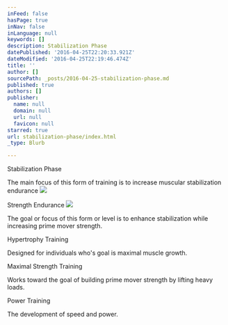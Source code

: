 ```yaml
---
inFeed: false
hasPage: true
inNav: false
inLanguage: null
keywords: []
description: Stabilization Phase
datePublished: '2016-04-25T22:20:33.921Z'
dateModified: '2016-04-25T22:19:46.474Z'
title: ''
author: []
sourcePath: _posts/2016-04-25-stabilization-phase.md
published: true
authors: []
publisher:
  name: null
  domain: null
  url: null
  favicon: null
starred: true
url: stabilization-phase/index.html
_type: Blurb

---
```

Stabilization Phase

The main focus of this form of training is to increase muscular stabilization endurance
![](https://the-grid-user-content.s3-us-west-2.amazonaws.com/99bfc41e-dfda-45b0-ba08-d9eec750abeb.jpg)

Strength Endurance
![](https://the-grid-user-content.s3-us-west-2.amazonaws.com/79ac3cc5-31e5-49c2-90d0-3c261edb89c7.jpg)

The goal or focus of this form or level is to enhance stabilization while increasing prime mover strength. 

Hypertrophy Training 

Designed for individuals who's goal is maximal muscle growth.

Maximal Strength Training 

Works toward the goal of building prime mover strength by lifting heavy loads.

Power Training 

The development of speed and power.